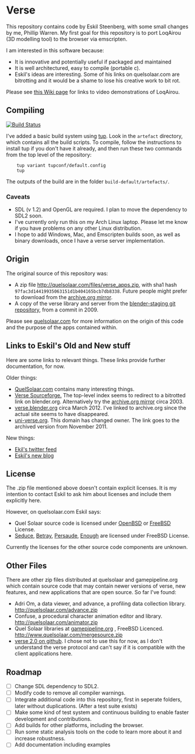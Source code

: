 # Verse #

This repository contains code by Eskil Steenberg, with some small
changes by me, Phillip Warren. My first goal for this repository
is to port LoqAirou (3D modelling tool) to the browser via emscripten.

I am interested in this software because:
    
  * It is innovative and potentially useful if packaged and maintained
  * It is well architectured, easy to compile (portable c).
  * Eskil's ideas are interesting. Some of his links on quelsolaar.com are bitrotting and it would
    be a shame to lose his creative work to bit rot.
    
Please see [this Wiki page](https://github.com/Gages/verse_apps/wiki/Loq-Airou-Demonstrations) for links to video demonstrations of LoqAirou.
    
## Compiling ##

[![Build Status](https://travis-ci.org/Gages/verse_apps.svg?branch=master)](https://travis-ci.org/Gages/verse_apps)

I've added a basic build system using [tup](http://gittup.org/tup/). Look in the `artefact`
directory, which contains all the build scripts. To compile, follow the instructions to install
tup if you don't have it already, and then run these two commands from the top level of the repository:

```
    tup variant tupconf/default.config
    tup
```
 
 The outputs of the build are in the folder `build-default/artefacts/`.

### Caveats ###

* SDL (v 1.2) and OpenGL are required. I plan to move the dependency to SDL2 soon.
* I've currently only run this on my Arch Linux laptop. Please let me know if you have problems on any other Linux distribution.
* I hope to add Windows, Mac, and Emscripten builds soon, as well as binary downloads, once I have a verse server implementation.

## Origin ##

The original source of this repository was:

 * A zip file  http://quelsolaar.com/files/verse_apps.zip, with sha1 hash `97fac3d14419935063151d1b404165bcb7db8338`. Future people might prefer to download from the [archive.org mirror](http://web.archive.org/web/20160417060951/http://www.quelsolaar.com/files/verse_apps.zip).
 * A copy of the verse library and server from the [blender-staging git repository](https://developer.blender.org/diffusion/BS/browse/master/extern/verse/dist;0bd7934be731aba65680c7fe59f2d89a06391899), from a commit in 2009. 

Please see [quelsolaar.com](http://quelsolaar.com/) for more information on the origin of this code and the purpose of the apps contained within.

## Links to Eskil's Old and New stuff ##

Here are some links to relevant things. These links provide further documentation, for now.

Older things:
* [QuelSolaar.com](http://www.quelsolaar.com/verse/index.html) contains many interesting things.
* [Verse Sourceforge.](http://verse.sourceforge.net/index-before-blender-2.3.html) The top-level index seems to redirect to a bitrotted link on blender.org. Alternatively try the [archive.org mirror](http://web.archive.org/web/20031014224210/http://verse.sourceforge.net/) circa 2003.
* [verse.blender.org](http://web.archive.org/web/20120316140903/http://verse.blender.org/) circa March 2012. I've linked to archive.org since the actual site seems to have disappeared.
* [uni-verse.org](http://web.archive.org/web/20111121011435/http://www.uni-verse.org/Uni-verse-Home.72.0.html). This domain has changed owner. The link goes to the archived version from November 2011.

New things:
* [Ekil's twitter feed](https://twitter.com/quelsolaar)
* [Eskil's new blog](http://unravel.org/)
  
## License ##

The .zip file mentioned above doesn't contain explicit licenses. It is
my intention to contact Eskil to ask him about licenses and include
them explicitly here.

However, on quelsolaar.com Eskil says:

 * Quel Solaar source code is licensed under [OpenBSD](http://www.quelsolaar.com/quelsolaar/downloads.html) or [FreeBSD](http://www.quelsolaar.com/quel_solaar/features.html) License.
 * [Seduce][seduce], [Betray][betray], [Persaude][persuade], [Enough][enough] are licensed under FreeBSD License.

Currently the licenses for the other source code components are unknown.

[betray]:   http://www.quelsolaar.com/technology/betray.html
[seduce]:   http://www.quelsolaar.com/technology/seduce.html
[persuade]: http://www.quelsolaar.com/technology/persuade.html
[enough]:   http://www.quelsolaar.com/technology/enough.html

## Other Files ##

There are other zip files distributed at quelsolaar and gamepipeline.org which contain source code that may contain newer versions of
verse, new features, and new applications that are open source. So far I've found:

* Adri Om, a data viewer, and advance, a profiling data collection library. http://quelsolaar.com/advance.zip
* Confuse, a procedural character animation editor and library. http://quelsolaar.com/animator.zip
* Quel Solaar libraries at [gamepipeline.org](http://gamepipeline.org/) , FreeBSD Licenced. http://www.quelsolaar.com/mergesource.zip
* [verse 2.0 on github](https://github.com/verse/verse). I chose not to use this for now, as I don't understand the verse protocol and can't say if it is compatible with the client applications here.

## Roadmap ##

* [ ] Change SDL dependency to SDL2.
* [ ] Modify code to remove all compiler warnings.
* [ ] Integrate additional code into this repository, first in seperate folders, later without duplications. (After a test suite exists)
* [ ] Make some kind of test system and continuous building to enable faster development and contributions.
* [ ] Add builds for other platforms, including the browser.
* [ ] Run some static analysis tools on the code to learn more about it and increase robustness.
* [ ] Add documentation including examples
